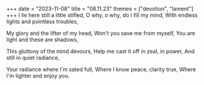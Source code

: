 +++
date = "2023-11-08"
title = "08.11.23"
themes = ["devotion", "lament"]
+++
I lie here still a little stifled,
O why, o why, do I fill my mind,
With endless lights and pointless troubles,

My glory and the lifter of my head,
Won't you save me from myself,
You are light and these are shadows,

This gluttony of the mind devours,
Help me cast it off in zeal, in power,
And still in quiet radiance,

Your radiance where I'm sated full,
Where I know peace, clarity true,
Where I'm lighter and enjoy you.

